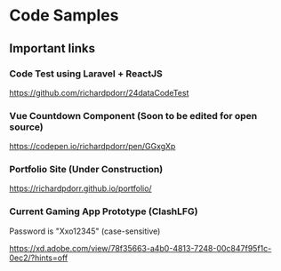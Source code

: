 # Code Samples

## Important links

### Code Test using Laravel + ReactJS
https://github.com/richardpdorr/24dataCodeTest

### Vue Countdown Component (Soon to be edited for open source)
https://codepen.io/richardpdorr/pen/GGxgXp

### Portfolio Site (Under Construction)
https://richardpdorr.github.io/portfolio/

### Current Gaming App Prototype (ClashLFG)
Password is "Xxo12345" (case-sensitive)

https://xd.adobe.com/view/78f35663-a4b0-4813-7248-00c847f95f1c-0ec2/?hints=off

